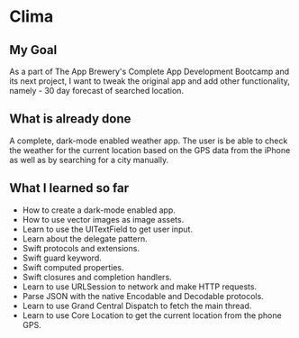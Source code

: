 #  Clima

## My Goal

As a part of The App Brewery's Complete App Development Bootcamp and its next project, I want to tweak the original app and add other functionality, namely - 30 day forecast of searched location.


## What is already done

A complete, dark-mode enabled weather app. The user is be able to check the weather for the current location based on the GPS data from the iPhone as well as by searching for a city manually. 

## What I learned so far

* How to create a dark-mode enabled app.
* How to use vector images as image assets.
* Learn to use the UITextField to get user input. 
* Learn about the delegate pattern.
* Swift protocols and extensions. 
* Swift guard keyword. 
* Swift computed properties.
* Swift closures and completion handlers.
* Learn to use URLSession to network and make HTTP requests.
* Parse JSON with the native Encodable and Decodable protocols. 
* Learn to use Grand Central Dispatch to fetch the main thread.
* Learn to use Core Location to get the current location from the phone GPS. 

